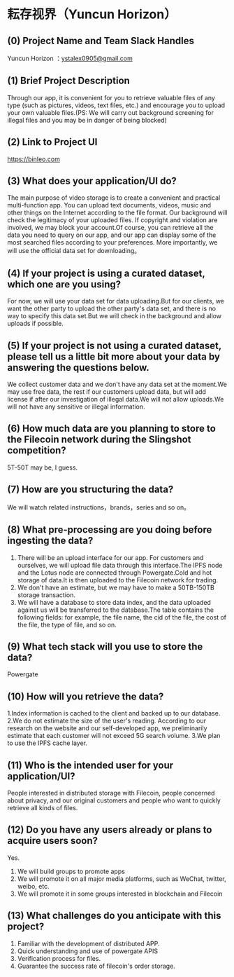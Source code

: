 # 耘存视界（Yuncun Horizon）


## (0) Project Name and Team Slack Handles

Yuncun Horizon ：ystalex0905@gmail.com

## (1) Brief Project Description
Through our app, it is convenient for you to retrieve valuable files of any type (such as pictures, videos, text files, etc.) and encourage you to upload your own valuable files.(PS: We will carry out background screening for illegal files and you may be in danger of being blocked)


## (2) Link to Project UI
https://binleo.com


## (3) What does your application/UI do?
The main purpose of video storage is to create a convenient and practical multi-function app. 
You can upload text documents, videos, music and other things on the Internet according to the file format.
Our background will check the legitimacy of your uploaded files. If copyright and violation are involved, we may block your account.Of course, you can retrieve all the data you need to query on our app, and our app can display some of the most searched files according to your preferences.
More importantly, we will use the official data set for downloading。

## (4) If your project is using a curated dataset, which one are you using?

For now, we will use your data set for data uploading.But for our clients, we want the other party to upload the other party's data set, and there is no way to specify this data set.But we will check in the background and allow uploads if possible.

## (5) If your project is not using a curated dataset, please tell us a little bit more about your data by answering the questions below.
We collect customer data and we don't have any data set at the moment.We may use free data, the rest if our customers upload data, but will add license if after our investigation of illegal data.We will not allow uploads.We will not have any sensitive or illegal information.

## (6) How much data are you planning to store to the Filecoin network during the Slingshot competition?
 5T-50T may be, I guess.

## (7) How are you structuring the data?

We will watch related  instructions，brands，series and so on。

## (8) What pre-processing are you doing before ingesting the data?
1. There will be an upload interface for our app. For customers and ourselves, we will upload file data through this interface.The IPFS node and the Lotus node are connected through Powergate.Cold and hot storage of data.It is then uploaded to the Filecoin network for trading.
2. We don't have an estimate, but we may have to make a 50TB-150TB storage transaction.
3. We will have a database to store data index, and the data uploaded against us will be transferred to the database.The table contains the following fields: for example, the file name, the cid of the file, the cost of the file, the type of file, and so on.


## (9)  What tech stack will you use to store the data?

Powergate

## (10) How will you retrieve the data?

1.Index information is cached to the client and backed up to our database.
2.We do not estimate the size of the user's reading. According to our research on the website and our self-developed app, we preliminarily estimate that each customer will not exceed 5G search volume.
3.We plan to use the IPFS cache layer.

## (11) Who is the intended user for your application/UI?

People interested in distributed storage with Filecoin, people concerned about privacy, and our original customers and people who want to quickly retrieve all kinds of files.

## (12) Do you have any users already or plans to acquire users soon?

Yes.  
1. We will build groups to promote apps
2. We will promote it on all major media platforms, such as WeChat, twitter, weibo, etc.
3. We will promote it in some groups interested in blockchain and Filecoin

## (13) What challenges do you anticipate with this project?
1. Familiar with the development of distributed APP.
2. Quick understanding and use of powergate APIS
3. Verification process for files.
4. Guarantee the success rate of filecoin's order storage.
